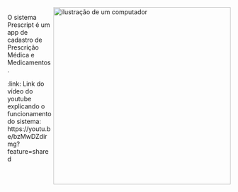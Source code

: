 <img src="https://raw.githubusercontent.com/MicaelliMedeiros/micaellimedeiros/master/image/computer-illustration.png" alt="ilustração de um computador" min-width="400px" max-width="400px" width="400px" align="right">

<p align="left"> 
  O sistema Prescript é um app de cadastro de Prescrição Médica e Medicamentos.
</p>



<p align="left">
  :link: Link do vídeo do youtube explicando o funcionamento do sistema: https://youtu.be/bzMwDZdirmg?feature=shared
</p>




